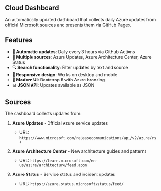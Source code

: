 ## Cloud Dashboard
An automatically updated dashboard that collects daily Azure updates from official Microsoft sources and presents them via GitHub Pages.

## Features

- 🔄 **Automatic updates**: Daily every 3 hours via GitHub Actions
- 📰 **Multiple sources**: Azure Updates, Azure Architecture Center, Azure Status
- 🔍 **Search functionality**: Filter updates by text and source
- 📱 **Responsive design**: Works on desktop and mobile
- 🎨 **Modern UI**: Bootstrap 5 with Azure branding
- 📊 **JSON API**: Updates available as JSON

## Sources

The dashboard collects updates from:

1. **Azure Updates** - Official Azure service updates
   - URL: `https://www.microsoft.com/releasecommunications/api/v2/azure/rss`
   
2. **Azure Architecture Center** - New architecture guides and patterns
   - URL: `https://learn.microsoft.com/en-us/azure/architecture/feed.atom`
   
3. **Azure Status** - Service status and incident updates
   - URL: `https://azure.status.microsoft/status/feed/`

